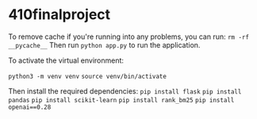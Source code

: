 # 410finalproject

To remove cache if you're running into any problems, you can run: `rm -rf __pycache__`
Then run `python app.py` to run the application.


To activate the virtual environment:

`python3 -m venv venv`
`source venv/bin/activate`

Then install the required dependencies:
`pip install flask`
`pip install pandas`
`pip install scikit-learn`
`pip install rank_bm25`
`pip install openai==0.28`